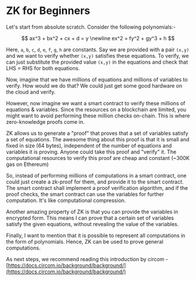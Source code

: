 # ZK for Beginners

Let's start from absolute scratch. Consider the following polynomials:-

$$
ax^3 + bx^2 + cx + d = y
\newline
ex^2 = fy^2 + gy^3 + h
$$

Here, `a`, `b`, `c`, `d`, `e`, `f`, `g`, `h` are constants. Say we are provided with a pair `(x,y)` and we want to verify whether `(x,y)` satisfies these equations. To verify, we can just substitute the provided value `(x,y)` in the equations and check that LHS = RHS for both equations.

Now, imagine that we have millions of equations and millions of variables to verify. How would we do that? We could just get some good hardware on the cloud and verify.

However, now imagine we want a smart contract to verify these millions of equations & variables. Since the resources on a blockchain are limited, you might want to avoid performing these million checks on-chain. This is where zero-knowledge proofs come in.

ZK allows us to generate a "proof" that proves that a set of variables satisfy a set of equations. The awesome thing about this proof is that it is small and fixed in size (64 bytes), independent of the number of equations and variables it is proving. Anyone could take this proof and "verify" it. The computational resources to verify this proof are cheap and constant (\~300K gas on Ethereum)

So, instead of performing millions of computations in a smart contract, one could just create a zk-proof for them, and provide it to the smart contract. The smart contract shall implement a proof verification algorithm, and if the proof checks, the smart contract can use the variables for further computation. It's like computational compression.

Another amazing property of ZK is that you can provide the variables in encrypted form. This means I can prove that a certain set of variables satisfy the given equations, without revealing the value of the variables.

Finally, I want to mention that it is possible to represent all computations in the form of polynomials. Hence, ZK can be used to prove general computations.

As next steps, we recommend reading this introduction by circom - [https://docs.circom.io/background/background/](https://docs.circom.io/background/background/)
